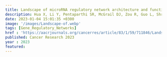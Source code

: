 ```yaml
---
title: Landscape of microRNA regulatory network architecture and functional rerouting in cancer
description: Hua X, Li Y, Pentaparthi SR, McGrail DJ, Zou R, Guo L, Shrawat A, Cirillo KM, Li Q, Bhat A, Xu M, Qi D, Singh A, McGrath F, Andrews S, Aung KL,<strong><u>Das J</u></strong>, Zhou Y, Lodi A, Mills GB, Eckhardt SG, Mendillo ML, Tiziani S, Wu E, Huang JH, Sahni N, Yi SS
date: 2023-01-04 15:01:35 +0300
image: '/images/Landscape-of.webp'
tags: [Gene_Regulatory_Networks]
href : 'https://aacrjournals.org/cancerres/article/83/1/59/711846/Landscape-of-MicroRNA-Regulatory-Network'
published: Cancer Research 2023
year : 2023
featured:
---
```

